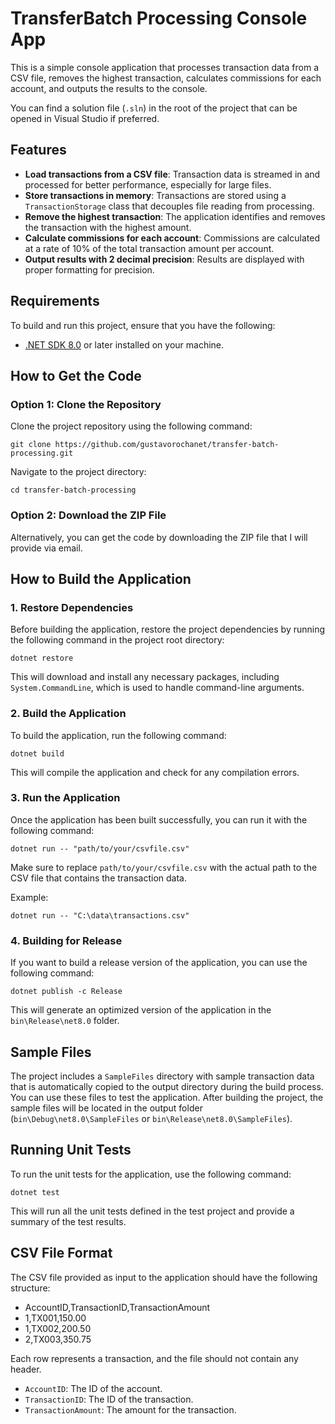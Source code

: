 # TransferBatch Processing Console App

This is a simple console application that processes transaction data from a CSV file, removes the highest transaction, calculates commissions for each account, and outputs the results to the console.

You can find a solution file (`.sln`) in the root of the project that can be opened in Visual Studio if preferred.

## Features

- **Load transactions from a CSV file**: Transaction data is streamed in and processed for better performance, especially for large files.
- **Store transactions in memory**: Transactions are stored using a `TransactionStorage` class that decouples file reading from processing.
- **Remove the highest transaction**: The application identifies and removes the transaction with the highest amount.
- **Calculate commissions for each account**: Commissions are calculated at a rate of 10% of the total transaction amount per account.
- **Output results with 2 decimal precision**: Results are displayed with proper formatting for precision.

## Requirements

To build and run this project, ensure that you have the following:

- [.NET SDK 8.0](https://dotnet.microsoft.com/download/dotnet/8.0) or later installed on your machine.

## How to Get the Code

### Option 1: Clone the Repository
Clone the project repository using the following command:

```
git clone https://github.com/gustavorochanet/transfer-batch-processing.git
```

Navigate to the project directory:

```
cd transfer-batch-processing
```

### Option 2: Download the ZIP File
Alternatively, you can get the code by downloading the ZIP file that I will provide via email.

## How to Build the Application
### 1. Restore Dependencies
Before building the application, restore the project dependencies by running the following command in the project root directory:

```
dotnet restore
```

This will download and install any necessary packages, including `System.CommandLine`, which is used to handle command-line arguments.

### 2. Build the Application
To build the application, run the following command:

```
dotnet build
```

This will compile the application and check for any compilation errors.

### 3. Run the Application
Once the application has been built successfully, you can run it with the following command:

```
dotnet run -- "path/to/your/csvfile.csv"
```

Make sure to replace `path/to/your/csvfile.csv` with the actual path to the CSV file that contains the transaction data.

Example:

```
dotnet run -- "C:\data\transactions.csv"
```

### 4. Building for Release
If you want to build a release version of the application, you can use the following command:

```
dotnet publish -c Release
```

This will generate an optimized version of the application in the `bin\Release\net8.0` folder.

## Sample Files
The project includes a `SampleFiles` directory with sample transaction data that is automatically copied to the output directory during the build process. You can use these files to test the application. After building the project, the sample files will be located in the output folder (`bin\Debug\net8.0\SampleFiles` or `bin\Release\net8.0\SampleFiles`).

## Running Unit Tests
To run the unit tests for the application, use the following command:

```
dotnet test
```

This will run all the unit tests defined in the test project and provide a summary of the test results.

## CSV File Format
The CSV file provided as input to the application should have the following structure:


- AccountID,TransactionID,TransactionAmount
- 1,TX001,150.00
- 1,TX002,200.50
- 2,TX003,350.75


Each row represents a transaction, and the file should not contain any header.

- `AccountID`: The ID of the account.
- `TransactionID`: The ID of the transaction.
- `TransactionAmount`: The amount for the transaction.

